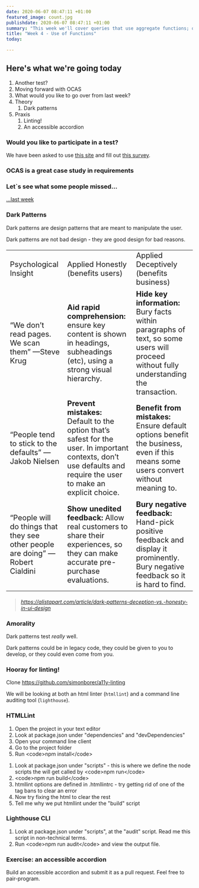 ```yaml
---
date: 2020-06-07 08:47:11 +01:00
featured_image: count.jpg
publishdate: 2020-06-07 08:47:11 +01:00
summary: "This week we'll cover queries that use aggregate functions; queries with MAX, MIN, COUNT, AVG, and SUM group functions; the use of the GROUP BY and HAVING clauses; the differences between HAVING and WHERE clauses. We'll cover subqueries & have a brief introduction to CRUD."
title: "Week 4 - Use of Functions"
today: 

---
```

<section class="slide-only">
    <h2>Here's what we're going today</h2>
    <ol>
        <li>Another test?</li>
        <li>Moving forward with OCAS</li>
        <li>What would you like to go over from last week?</li>
        <li>Theory
            <ol>
                <li>Dark patterns</li>
            </ol>
        </li>
        <li>Praxis
            <ol>
                <li>Linting!</li>
                <li>An accessible accordion</li>
            </ol>
        </li>
    </ol>
</section>
<section class="slide-only">
    <h3>Would you like to participate in a test?</h3>
    <p>We have been asked to use <a href='https://public.tableau.com/profile/humber.college#!/vizhome/HumberCollege-CareerOutlooks/CareerOutlooks'>this site</a> and fill out <a href='https://goo.gl/gn411u' target='_blank'>this survey</a>.</p>
</section>
<section class="slide-only">
    <h3>OCAS is a great case study in requirements</h3>
</section>
<section class="slide-only">
    <h3>Let`s see what some people missed...</h3>
    <p><a href='/a11y/slides/notes/week-2/' target='_blank'>...last week</a></p>
</section>
<section>
    <h3>Dark Patterns</h3>
    <p>Dark patterns are design patterns that are meant to manipulate the user.</p>
    <p>Dark patterns are not bad design - they are good design for bad reasons.</p>
</section>
<section>
    <table cellspacing="0" style="font-size:1.25rem">
        <tbody>
            <tr>
                <td>Psychological Insight</td>
                <td>Applied Honestly (benefits users)</td>
                <td>Applied Deceptively (benefits business)</td>
            </tr>
            <tr>
                <td>“We don’t read pages. We scan them” —Steve Krug</td>
                <td><strong>Aid rapid comprehension:</strong> ensure key content is shown in headings, subheadings (etc), using a strong visual hierarchy.</td>
                <td><strong>Hide key information:</strong>
                    Bury facts within paragraphs of text, so some users will proceed without fully understanding the transaction.</td>
            </tr>
            <tr>
                <td>“People tend to stick to the defaults” —Jakob Nielsen</td>
                <td><strong>Prevent mistakes:</strong>
                    Default to the option that’s safest for the user. In important contexts, don’t use defaults and require the user to make an explicit choice.</td>
                <td><strong>Benefit from mistakes:</strong>
                    Ensure default options benefit the business, even if this means some users convert without meaning to.</td>
            </tr>
            <tr>
                <td>“People will do things that they see other people are doing” —Robert Cialdini</td>
                <td><strong>Show unedited feedback:</strong>
                    Allow real customers to share their experiences, so they can make accurate pre-purchase evaluations.</td>
                <td><strong>Bury negative feedback:</strong>
                    Hand-pick positive feedback and display it prominently. Bury negative feedback so it is hard to find.</td>
            </tr>
        </tbody>
    </table>
    <blockquote><cite><a href="https://alistapart.com/article/dark-patterns-deception-vs.-honesty-in-ui-design">https://alistapart.com/article/dark-patterns-deception-vs.-honesty-in-ui-design</a></cite></blockquote>
</section>
<section>
    <h3>Amorality</h3>
    <p>Dark patterns test <em>really</em> well.</p>
    <p>Dark patterns could be in legacy code, they could be given to you to develop, or they could even come from you.</p>
</section>
<section>
    <h3>Hooray for linting!</h3>
    <p>Clone <a href="https://github.com/simonborer/a11y-linting" target='_blank'>https://github.com/simonborer/a11y-linting</a></p>
</section>
<section>
    <p>We will be looking at both an html linter (<code>htmllint</code>) and a command line auditing tool (<code>lighthouse</code>).</p>
</section>
<section>
    <h3>HTMLLint</h3>
    <ol>
        <li class="fragment">Open the project in your text editor</li>
        <li class="fragment">Look at package.json under &#34;dependencies&#34; and &#34;devDependencies&#34;</li>
        <li class="fragment">Open your command line client</li>
        <li class="fragment">Go to the project folder</li>
        <li class="fragment">Run &lt;code&gt;npm install&lt;/code&gt;</li>
    </ol>
</section>
<section>
    <ol>
        <li class="fragment">Look at package.json under &#34;scripts&#34; - this is where we define the node scripts the will get called by &lt;code&gt;npm run&lt;/code&gt;</li>
        <li class="fragment">&lt;code&gt;npm run build&lt;/code&gt;</li>
        <li class="fragment">htmllint options are defined in .htmllintrc - try getting rid of one of the tag bans to clear an error</li>
        <li class="fragment">Now try fixing the html to clear the rest</li>
        <li class="fragment">Tell me why we put htmllint under the &#34;build&#34; script</li>
    </ol>
</section>
<section>
    <h3>Lighthouse CLI</h3>
    <ol>
        <li class="fragment">Look at package.json under &#34;scripts&#34;, at the &#34;audit&#34; script. Read me this script in non-technical terms.</li>
        <li class="fragment">Run &lt;code&gt;npm run audit&lt;/code&gt; and view the output file.</li>
    </ol>
</section>
<section>
    <h3>Exercise: an accessible accordion</h3>
    <p>Build an accessible accordion and submit it as a pull request. Feel free to pair-program.</p>
</section>
